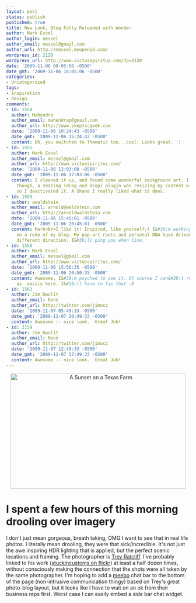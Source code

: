 ```yaml
---
layout: post
status: publish
published: true
title: New Look, Blog Fully Reloaded with Wonder
author: Mark Essel
author_login: messel
author_email: messel@gmail.com
author_url: http://messel.myopenid.com/
wordpress_id: 2120
wordpress_url: http://www.victusspiritus.com/?p=2120
date: '2009-11-06 09:05:06 -0500'
date_gmt: '2009-11-06 16:05:06 -0500'
categories:
- Uncategorized
tags:
- inspiration
- design
comments:
- id: 1550
  author: Mahendra
  author_email: mahendrap@gmail.com
  author_url: http://www.skepticgeek.com
  date: '2009-11-06 10:24:43 -0500'
  date_gmt: '2009-11-06 15:24:43 -0500'
  content: Oh, you switched to Thematic too...cool! Looks great. :)
- id: 1551
  author: Mark Essel
  author_email: messel@gmail.com
  author_url: http://www.victusspiritus.com/
  date: '2009-11-06 12:03:08 -0500'
  date_gmt: '2009-11-06 17:03:08 -0500'
  content: I cleaned it up, and found some wonderful background art. I had a problem
    though, a sharing (drag and drop) plugin was resizing my content width to 440
    so I deactivated it. A Shane I really liked what it does.
- id: 1555
  author: awaldstein
  author_email: arnold@waldstein.com
  author_url: http://arnoldwaldstein.com
  date: '2009-11-06 15:45:01 -0500'
  date_gmt: '2009-11-06 20:45:01 -0500'
  content: Mark<br>I like it! Inspired, like yourself;) I&#39;m working in real time
    on a redo of my blog. My pop art roots and personal DNA have driven me in a completely
    different direction. I&#39;ll ping you when live.
- id: 1556
  author: Mark Essel
  author_email: messel@gmail.com
  author_url: http://www.victusspiritus.com/
  date: '2009-11-06 15:50:35 -0500'
  date_gmt: '2009-11-06 20:50:35 -0500'
  content: Awesome, I&#39;m psyched to see it. Of course I can&#39;t read the comments
    as  easily here. I&#39;ll have to fix that :D
- id: 1563
  author: Jim Dwulit
  author_email: None
  author_url: http://twitter.com/jimocz
  date: '2009-11-07 05:49:33 -0500'
  date_gmt: '2009-11-07 10:49:33 -0500'
  content: Awesome -- nice look.  Great Job!
- id: 2159
  author: Jim Dwulit
  author_email: None
  author_url: http://twitter.com/jimocz
  date: '2009-11-07 12:49:33 -0500'
  date_gmt: '2009-11-07 17:49:33 -0500'
  content: Awesome -- nice look.  Great Job!
---
```

<p style="text-align: center;"><a href="http://www.stuckincustoms.com"><img class="wp-image-2117 aligncenter" title="A Sunset on a Texas Farm" src="{{ site.url }}/assets/2009/11/TexasSunset.jpg" alt="A Sunset on a Texas Farm" width="480" height="315" /></a></p>
<h1>I spent a few hours of this morning drooling over imagery</h1>
<p>I don't just mean gorgeous, breath taking, OMG I want to see that in real life photos. I literally mean drooling, they were that sick/incredible. It's not just the awe inspiring HDR lighting that is applied, but the perfect scenic locations and framing. The photographer is <a href="http://www.stuckincustoms.com/">Trey Ratcliff</a>. I've probably linked to his work (<a href="http://www.flickr.com/photos/stuckincustoms/">stuckincustoms on flickr</a>) at least a half dozen times, without consciously making the connection that the shots were all taken by the same photographer. I'm hoping to add a <a href="http://www.meebo.com/">meebo</a> chat bar to the bottom of the page (non-intrusive communication thingy) based on Trey's great photo-blog layout, but it looks like I have to wait on an ok from their business reps first. Worst case I can easily embed a side bar chat widget.</p>
